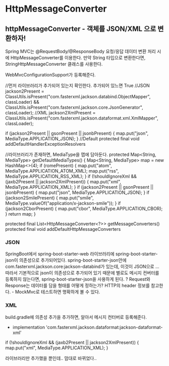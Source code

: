 # HttpMessageConverter
## httpMessageConverter - 객체를 JSON/XML 으로 변환하자!
Spring MVC는 @RequestBody/@ResponseBody 요청/응답 데이터 변환 처리 시에 HttpMessageConverter를 이용한다.
만약 String 타입으로 변환한다면, StringHttpMessageConverter 클래스를 사용한다. 

WebMvcConfigurationSupport가 등록해준다.

//먼저 라이브러리가 추가되어 있는지 확인한다. 추가되어 있느면 True
//JSON
jackson2Present = ClassUtils.isPresent("com.fasterxml.jackson.databind.ObjectMapper", classLoader) && ClassUtils.isPresent("com.fasterxml.jackson.core.JsonGenerator", classLoader);
//XML
jackson2XmlPresent = ClassUtils.isPresent("com.fasterxml.jackson.dataformat.xml.XmlMapper", classLoader);
    
if (jackson2Present || gsonPresent || jsonbPresent) {
			map.put("json", MediaType.APPLICATION_JSON);
		}
//Default
		protected final void addDefaultHandlerExceptionResolvers

//라이브러리가 존재하면, MediaType을 맵에 담아둔다.
protected Map<String, MediaType> getDefaultMediaTypes() {
		Map<String, MediaType> map = new HashMap<>(4);
		if (romePresent) {
			map.put("atom", MediaType.APPLICATION_ATOM_XML);
			map.put("rss", MediaType.APPLICATION_RSS_XML);
		}
		if (!shouldIgnoreXml && (jaxb2Present || jackson2XmlPresent)) {
			map.put("xml", MediaType.APPLICATION_XML);
		}
		if (jackson2Present || gsonPresent || jsonbPresent) {
			map.put("json", MediaType.APPLICATION_JSON);
		}
		if (jackson2SmilePresent) {
			map.put("smile", MediaType.valueOf("application/x-jackson-smile"));
		}
		if (jackson2CborPresent) {
			map.put("cbor", MediaType.APPLICATION_CBOR);
		}
		return map;
	}
	

protected final List<HttpMessageConverter<?>> getMessageConverters() 
protected final void addDefaultHttpMessageConverters
	


### JSON
SpringBoot에서 spring-boot-starter-web 라이브러리에 spring-boot-starter-json이 의존성으로 추가되어있다.
spring-boot-starter-json안에 com.fasterxml.jackson.core:jackson-databind가 있는데, 이것이 JSON으로 ...
따라서 기본적으로 json이 의존성으로 추가되어 있기 때문에 별로도 메시지 컨버터를 등록하지 않는다면, spring-boot-starter-json을 사용하게 된다.
? Request와 Response는 데이터를 담을 형태를 어떻게 정하는가? HTTP의 header 정보를 참고한다. - MockMvc로 테스트하면 명확하게 볼 수 있다.


### XML
build.gradle에 의존성 추가을 추가하면, 알아서 메시지 컨터버로 등록해준다.
- implementation 'com.fasterxml.jackson.dataformat:jackson-dataformat-xml'

if (!shouldIgnoreXml && (jaxb2Present || jackson2XmlPresent)) {
			map.put("xml", MediaType.APPLICATION_XML);
		}
    
라이브러리만 추가했을 뿐인데.. 맘대로 바뀌었다..
